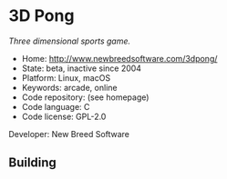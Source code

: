 # 3D Pong

_Three dimensional sports game._

- Home: http://www.newbreedsoftware.com/3dpong/
- State: beta, inactive since 2004
- Platform: Linux, macOS
- Keywords: arcade, online
- Code repository: (see homepage)
- Code language: C
- Code license: GPL-2.0

Developer: New Breed Software

## Building
